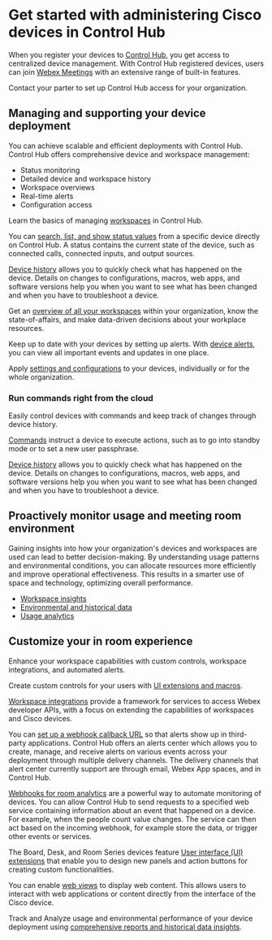 # Get started with administering Cisco devices in Control Hub

When you register your devices to [Control Hub](https://help.webex.com/nkhozs6/), you get access to centralized device management. With Control Hub registered devices, users can join [Webex Meetings](https://roomos.cisco.com/doc/MTR/WebexMeetings) with an extensive range of built-in features.

Contact your parter to set up Control Hub access for your organization.

## Managing and supporting your device deployment

You can achieve scalable and efficient deployments with Control Hub. Control Hub offers comprehensive device and workspace management: 

* Status monitoring
* Detailed device and workspace history
* Workspace overviews
* Real-time alerts
* Configuration access

Learn the basics of managing [workspaces](https://help.webex.com/noolw6w/) in Control Hub.

You can [search, list, and show status values](https://help.webex.com/nvdtsac/) from a specific device directly on Control Hub. A status contains the current state of the device, such as connected calls, connected inputs, and output sources.

[Device history](https://help.webex.com/jhkg7ab/) allows you to quickly check what has happened on the device. Details on changes to configurations, macros, web apps, and software versions help you when you want to see what has been changed and when you have to troubleshoot a device.

Get an [overview of all your workspaces](https://help.webex.com/yuzsuw/) within your organization, know the state-of-affairs, and make data-driven decisions about your workplace resources.

Keep up to date with your devices by setting up alerts. With [device alerts](https://help.webex.com/u3uiam/), you can view all important events and updates in one place.

Apply [settings and configurations](https://help.webex.com/n5pqqcm/) to your devices, individually or for the whole organization.

### Run commands right from the cloud

Easily control devices with commands and keep track of changes through device history.

[Commands](https://help.webex.com/9lk0bf/) instruct a device to execute actions, such as to go into standby mode or to set a new user passphrase.

[Device history](https://help.webex.com/jhkg7ab/) allows you to quickly check what has happened on the device. Details on changes to configurations, macros, web apps, and software versions help you when you want to see what has been changed and when you have to troubleshoot a device.

## Proactively monitor usage and meeting room environment

Gaining insights into how your organization's devices and workspaces are used can lead to better decision-making. By understanding usage patterns and environmental conditions, you can allocate resources more efficiently and improve operational effectiveness. This results in a smarter use of space and technology, optimizing overall performance.

* [Workspace insights](https://help.webex.com/yuzsuw/) 
* [Environmental and historical data](https://help.webex.com/nc6od6r/)
* [Usage analytics](https://help.webex.com/n0rlwxe/o#reference-template_6e0c7f40-2d40-4495-9fa3-7a902687e7a9)


## Customize your in room experience 

Enhance your workspace capabilities with custom controls, workspace integrations, and automated alerts.

Create custom controls for your users with [UI extensions and macros](https://help.webex.com/gj962f/).

[Workspace integrations](https://developer.webex.com/docs/workspace-integrations) provide a framework for services to access Webex developer APIs, with a focus on extending the capabilities of workspaces and Cisco devices.

You can [set up a webhook callback URL](https://help.webex.com/3gv4ci/) so that alerts show up in third-party applications. Control Hub offers an alerts center which allows you to create, manage, and receive alerts on various events across your deployment through multiple delivery channels. The delivery channels that alert center currently support are through email, Webex App spaces, and in Control Hub.

[Webhooks for room analytics](https://help.webex.com/nj9r68z/) are a powerful way to automate monitoring of devices. You can allow Control Hub to send requests to a specified web service containing information about an event that happened on a device. For example, when the people count value changes. The service can then act based on the incoming webhook, for example store the data, or trigger other events or services.

The Board, Desk, and Room Series devices feature [User interface (UI) extensions](https://roomos.cisco.com/doc/TechDocs/UiExtensions) that enable you to design new panels and action buttons for creating custom functionalities.

You can enable [web views](https://roomos.cisco.com/doc/MTR/WebViews) to display web content. This allows users to interact with web applications or content directly from the interface of the Cisco device. 

Track and Analyze usage and environmental performance of your device deployment using [comprehensive reports and historical data insights](https://help.webex.com/n0rlwxe/#reference-template_08600d25-d4ad-4016-af4f-37c4a8b98c23
).

